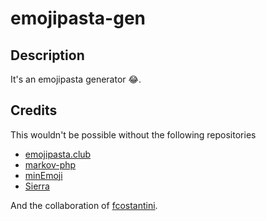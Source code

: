 # emojipasta-gen

## Description
It's an emojipasta generator :joy:.

## Credits

This wouldn't be possible without the following repositories

* [emojipasta.club](https://github.com/ntratcliff/emojipasta.club)
* [markov-php](https://github.com/heidilabs/markov-php)
* [minEmoji](https://github.com/rodrigopolo/minEmoji)
* [Sierra](https://github.com/sierra-library/sierra)

And the collaboration of [fcostantini](https://github.com/fcostantini).
